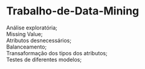 # Trabalho-de-Data-Mining

Análise exploratória;\
Missing Value;\
Atributos desnecessários;\
Balanceamento;\
Transaformação dos tipos dos atributos;\
Testes de diferentes modelos;
